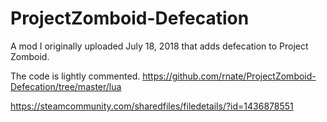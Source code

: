 # ProjectZomboid-Defecation
A mod I originally uploaded July 18, 2018 that adds defecation to Project Zomboid.

The code is lightly commented. https://github.com/rnate/ProjectZomboid-Defecation/tree/master/lua

https://steamcommunity.com/sharedfiles/filedetails/?id=1436878551
